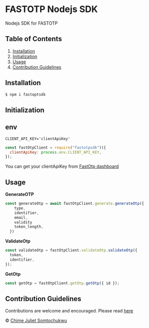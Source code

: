 # FASTOTP Nodejs SDK

Nodejs SDK for FASTOTP

## Table of Contents

1. [Installation](#installation)
2. [Initialization](#initialization)
3. [Usage](#usage)
4. [Contribution Guidelines](#contribution-guidelines)

## Installation

```sh
$ npm i fastoptsdk
```

## Initialization

## env

```env
CLIENT_API_KEY='clientApiKey'
```

```js
const fastOtpClient = require("fastotpsdk")({
  clientApiKey: process.env.CLIENT_API_KEY,
});
```

You can get your clientApiKey from [FastOtp dashboard](https://docs.fastotp.co/introduction)

## Usage

**GenerateOTP**

```js
const generateOtp = await fastOtpClient.generate.generateOtp({
    type,
    identifier,
    email,
    validity
    token_length,
  })
```

**ValidateOtp**

```js
const validateOtp = fastOtpClient.validateOtp.validateOtp({
  token,
  identifier,
});
```

**GetOtp**

```js
const getOtp = fastOtpClient.getOtp.getOtp({ id });
```

## Contribution Guidelines

Contributions are welcome and encouraged. Please read [here](/CONTRIBUTING.md)

© [Chime Juliet Somtochukwu]()

[npm-image]: https://badge.fury.io/js/fastoptsdk.svg
[npm-url]: https://badge.fury.io/js/fastoptsdk
